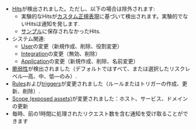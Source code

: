 * [Hits](../../../glossary-en.md#hit)が検出されました。ただし、以下の場合は除外されます:
    * 実験的なHitsが[カスタム正規表現](../../rules/regex-rule.md)に基づいて検出されます。実験的でないHitsは通知を発します.
    * [サンプル](../../../user-guides/events/analyze-attack.md#sampling-of-hits)に保存されなかったHits.
* システム関連:
    * [User](../../../user-guides/settings/users.md)の変更（新規作成、削除、役割変更）
    * [Integration](integrations-intro.md)の変更（無効、削除）
    * [Application](../../../user-guides/settings/applications.md)の変更（新規作成、削除、名前変更）
* [脆弱性](../../../glossary-en.md#vulnerability)が検出されました（デフォルトではすべて、または選択したリスクレベル―高、中、低―のみ）.
* [Rules](../../../user-guides/rules/intro.md)および[triggers](../../../user-guides/triggers/triggers.md)が変更されました（ルールまたはトリガーの作成、更新、削除）.
* [Scope (exposed assets)](../../scanner.md)が変更されました：ホスト、サービス、ドメインの更新
* 毎時、前の1時間に処理されたリクエスト数を含む通知を受け取ることができます